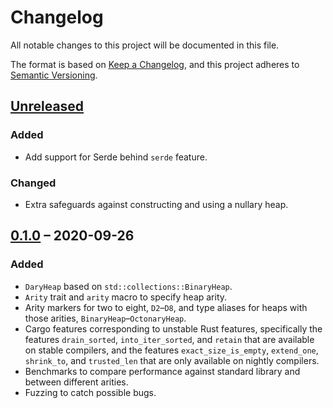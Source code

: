 # Changelog

All notable changes to this project will be documented in this file.

The format is based on [Keep a Changelog](https://keepachangelog.com/en/1.0.0/),
and this project adheres to [Semantic Versioning](https://semver.org/spec/v2.0.0.html).

## [Unreleased]
### Added
- Add support for Serde behind `serde` feature.

### Changed
- Extra safeguards against constructing and using a nullary heap.

## [0.1.0] &ndash; 2020-09-26
### Added
- `DaryHeap` based on `std::collections::BinaryHeap`.
- `Arity` trait and `arity` macro to specify heap arity.
- Arity markers for two to eight, `D2`&ndash;`D8`, and type aliases for heaps
  with those arities, `BinaryHeap`&ndash;`OctonaryHeap`.
- Cargo features corresponding to unstable Rust features, specifically the
  features `drain_sorted`, `into_iter_sorted`, and `retain` that are available
  on stable compilers, and the features `exact_size_is_empty`, `extend_one`,
  `shrink_to`, and `trusted_len` that are only available on nightly compilers.
- Benchmarks to compare performance against standard library and between
  different arities.
- Fuzzing to catch possible bugs.

[Unreleased]: https://github.com/hanmertens/dary_heap/compare/v0.1.0...HEAD
[0.1.0]: https://github.com/hanmertens/dary_heap/releases/tag/v0.1.0
